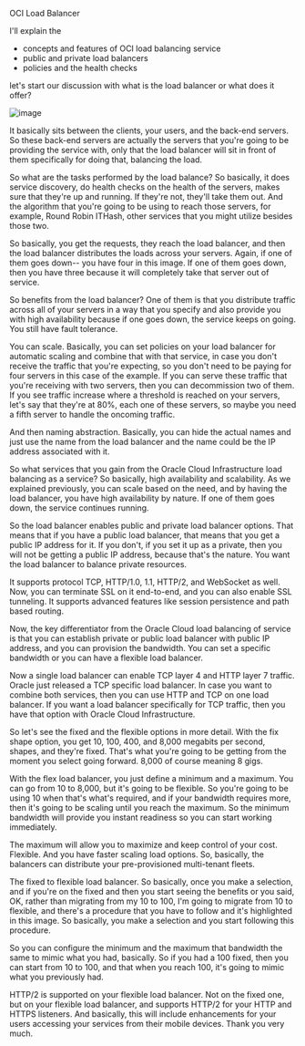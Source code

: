 OCI Load Balancer


 
 
I'll explain the 

- concepts and features of OCI load balancing service
- public and private load balancers
- policies and the health checks

let's start our discussion with what is the load balancer or what does it offer? 



![image](https://github.com/chrahul/OracleCloudConcepts/assets/14847377/478ce01c-ff9f-4bbf-9e83-261a70f9d421)





It basically sits between the clients, your users, and the back-end servers. So these back-end servers are actually the servers that you're going to be providing the service with, only that the load balancer will sit in front of them specifically for doing that, balancing the load.

So what are the tasks performed by the load balance? So basically, it does service discovery, do health checks on the health of the servers, makes sure that they're up and running. If they're not, they'll take them out. And the algorithm that you're going to be using to reach those servers, for example, Round Robin ITHash, other services that you might utilize besides those two.

So basically, you get the requests, they reach the load balancer, and then the load balancer distributes the loads across your servers. Again, if one of them goes down-- you have four in this image. If one of them goes down, then you have three because it will completely take that server out of service.

So benefits from the load balancer? One of them is that you distribute traffic across all of your servers in a way that you specify and also provide you with high availability because if one goes down, the service keeps on going. You still have fault tolerance.

You can scale. Basically, you can set policies on your load balancer for automatic scaling and combine that with that service, in case you don't receive the traffic that you're expecting, so you don't need to be paying for four servers in this case of the example. If you can serve these traffic that you're receiving with two servers, then you can decommission two of them. If you see traffic increase where a threshold is reached on your servers, let's say that they're at 80%, each one of these servers, so maybe you need a fifth server to handle the oncoming traffic.

And then naming abstraction. Basically, you can hide the actual names and just use the name from the load balancer and the name could be the IP address associated with it.

So what services that you gain from the Oracle Cloud Infrastructure load balancing as a service? So basically, high availability and scalability. As we explained previously, you can scale based on the need, and by having the load balancer, you have high availability by nature. If one of them goes down, the service continues running.

So the load balancer enables public and private load balancer options. That means that if you have a public load balancer, that means that you get a public IP address for it. If you don't, if you set it up as a private, then you will not be getting a public IP address, because that's the nature. You want the load balancer to balance private resources.

It supports protocol TCP, HTTP/1.0, 1.1, HTTP/2, and WebSocket as well. Now, you can terminate SSL on it end-to-end, and you can also enable SSL tunneling. It supports advanced features like session persistence and path based routing.

Now, the key differentiator from the Oracle Cloud load balancing of service is that you can establish private or public load balancer with public IP address, and you can provision the bandwidth. You can set a specific bandwidth or you can have a flexible load balancer.

Now a single load balancer can enable TCP layer 4 and HTTP layer 7 traffic. Oracle just released a TCP specific load balancer. In case you want to combine both services, then you can use HTTP and TCP on one load balancer. If you want a load balancer specifically for TCP traffic, then you have that option with Oracle Cloud Infrastructure.

So let's see the fixed and the flexible options in more detail. With the fix shape option, you get 10, 100, 400, and 8,000 megabits per second, shapes, and they're fixed. That's what you're going to be getting from the moment you select going forward. 8,000 of course meaning 8 gigs.

With the flex load balancer, you just define a minimum and a maximum. You can go from 10 to 8,000, but it's going to be flexible. So you're going to be using 10 when that's what's required, and if your bandwidth requires more, then it's going to be scaling until you reach the maximum. So the minimum bandwidth will provide you instant readiness so you can start working immediately.

The maximum will allow you to maximize and keep control of your cost. Flexible. And you have faster scaling load options. So, basically, the balancers can distribute your pre-provisioned multi-tenant fleets.

The fixed to flexible load balancer. So basically, once you make a selection, and if you're on the fixed and then you start seeing the benefits or you said, OK, rather than migrating from my 10 to 100, I'm going to migrate from 10 to flexible, and there's a procedure that you have to follow and it's highlighted in this image. So basically, you make a selection and you start following this procedure.

So you can configure the minimum and the maximum that bandwidth the same to mimic what you had, basically. So if you had a 100 fixed, then you can start from 10 to 100, and that when you reach 100, it's going to mimic what you previously had.

HTTP/2 is supported on your flexible load balancer. Not on the fixed one, but on your flexible load balancer, and supports HTTP/2 for your HTTP and HTTPS listeners. And basically, this will include enhancements for your users accessing your services from their mobile devices. Thank you very much.
